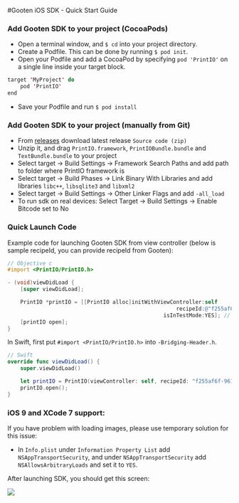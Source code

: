 #Gooten iOS SDK - Quick Start Guide

### Add Gooten SDK to your project (CocoaPods)

- Open a terminal window, and ```$ cd``` into your project directory.
- Create a Podfile. This can be done by running ```$ pod init```.
- Open your Podfile and add a CocoaPod by specifying ```pod 'PrintIO'``` on a single line inside your target block.
```Java
target 'MyProject' do
	pod 'PrintIO'
end
```
- Save your Podfile and run ```$ pod install```

### Add Gooten SDK to your project (manually from Git)

- From [releases](https://github.com/printdotio/printio-ios-sdk/releases) download latest release ```Source code (zip)```
- Unzip it, and drag ```PrintIO.framework```, ```PrintIOBundle.bundle``` and ```TextBundle.bundle``` to your project
- Select target -> Build Settings -> Framework Search Paths and add path to folder where PrintIO framework is
- Select target -> Build Phases -> Link Binary With Libraries and add libraries ```libc++```, ```libsqlite3``` and ```libxml2```
- Select target -> Build Settings -> Other Linker Flags and add ```-all_load```
- To run sdk on real devices: Select Target -> Build Settings -> Enable Bitcode set to No

### Quick Launch Code

Example code for launching Gooten SDK from view controller (below is sample recipeId, you can provide recipeId from Gooten):
```Objective-C
// Objective c
#import <PrintIO/PrintIO.h>

- (void)viewDidLoad {
    [super viewDidLoad];

    PrintIO *printIO = [[PrintIO alloc]initWithViewController:self
                                                     recipeId:@"f255af6f-9614-4fe2-aa8b-1b77b936d9d6"
                                                 isInTestMode:YES]; // in testing mode orders are submitted without payment verification
    [printIO open];
}
```

In Swift, first put ```#import <PrintIO/PrintIO.h>``` into ```-Bridging-Header.h```.
```Swift
// Swift
override func viewDidLoad() {
    super.viewDidLoad()

    let printIO = PrintIO(viewController: self, recipeId: "f255af6f-9614-4fe2-aa8b-1b77b936d9d6", isInTestMode: true);
    printIO.open();
}
```

### iOS 9 and XCode 7 support:
If you have problem with loading images, please use temporary solution for this issue:
-  In ```Info.plist``` under ```Information Property List``` add ```NSAppTransportSecurity```, and under ```NSAppTransportSecurity``` add ```NSAllowsArbitraryLoads``` and set it to ```YES```.


After launching SDK, you should get this screen:


![](https://dl.dropboxusercontent.com/u/19321066/printIO/wosettings.png)
